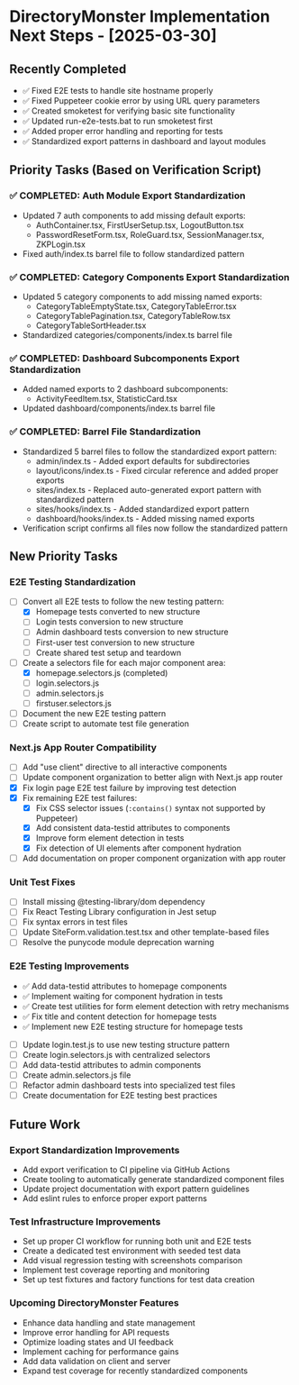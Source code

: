# DirectoryMonster Implementation Next Steps - [2025-03-30]

## Recently Completed
- ✅ Fixed E2E tests to handle site hostname properly
- ✅ Fixed Puppeteer cookie error by using URL query parameters
- ✅ Created smoketest for verifying basic site functionality
- ✅ Updated run-e2e-tests.bat to run smoketest first
- ✅ Added proper error handling and reporting for tests
- ✅ Standardized export patterns in dashboard and layout modules

## Priority Tasks (Based on Verification Script)

### ✅ COMPLETED: Auth Module Export Standardization 
- Updated 7 auth components to add missing default exports:
  - AuthContainer.tsx, FirstUserSetup.tsx, LogoutButton.tsx
  - PasswordResetForm.tsx, RoleGuard.tsx, SessionManager.tsx, ZKPLogin.tsx
- Fixed auth/index.ts barrel file to follow standardized pattern

### ✅ COMPLETED: Category Components Export Standardization
- Updated 5 category components to add missing named exports:
  - CategoryTableEmptyState.tsx, CategoryTableError.tsx
  - CategoryTablePagination.tsx, CategoryTableRow.tsx
  - CategoryTableSortHeader.tsx
- Standardized categories/components/index.ts barrel file

### ✅ COMPLETED: Dashboard Subcomponents Export Standardization
- Added named exports to 2 dashboard subcomponents:
  - ActivityFeedItem.tsx, StatisticCard.tsx
- Updated dashboard/components/index.ts barrel file

### ✅ COMPLETED: Barrel File Standardization
- Standardized 5 barrel files to follow the standardized export pattern:
  - admin/index.ts - Added export defaults for subdirectories
  - layout/icons/index.ts - Fixed circular reference and added proper exports
  - sites/index.ts - Replaced auto-generated export pattern with standardized pattern
  - sites/hooks/index.ts - Added standardized export pattern
  - dashboard/hooks/index.ts - Added missing named exports
- Verification script confirms all files now follow the standardized pattern

## New Priority Tasks

### E2E Testing Standardization
- [ ] Convert all E2E tests to follow the new testing pattern:
  - [x] Homepage tests converted to new structure
  - [ ] Login tests conversion to new structure
  - [ ] Admin dashboard tests conversion to new structure
  - [ ] First-user test conversion to new structure
  - [ ] Create shared test setup and teardown
- [ ] Create a selectors file for each major component area:
  - [x] homepage.selectors.js (completed)
  - [ ] login.selectors.js
  - [ ] admin.selectors.js
  - [ ] firstuser.selectors.js
- [ ] Document the new E2E testing pattern
- [ ] Create script to automate test file generation

### Next.js App Router Compatibility
- [ ] Add "use client" directive to all interactive components
- [ ] Update component organization to better align with Next.js app router
- [x] Fix login page E2E test failure by improving test detection
- [x] Fix remaining E2E test failures:
  - [x] Fix CSS selector issues (`:contains()` syntax not supported by Puppeteer)
  - [x] Add consistent data-testid attributes to components
  - [x] Improve form element detection in tests
  - [x] Fix detection of UI elements after component hydration
- [ ] Add documentation on proper component organization with app router

### Unit Test Fixes
- [ ] Install missing @testing-library/dom dependency
- [ ] Fix React Testing Library configuration in Jest setup
- [ ] Fix syntax errors in test files
- [ ] Update SiteForm.validation.test.tsx and other template-based files
- [ ] Resolve the punycode module deprecation warning

### E2E Testing Improvements
- ✅ Add data-testid attributes to homepage components
- ✅ Implement waiting for component hydration in tests
- ✅ Create test utilities for form element detection with retry mechanisms
- ✅ Fix title and content detection for homepage tests
- ✅ Implement new E2E testing structure for homepage tests
- [ ] Update login.test.js to use new testing structure pattern
- [ ] Create login.selectors.js with centralized selectors
- [ ] Add data-testid attributes to admin components
- [ ] Create admin.selectors.js file
- [ ] Refactor admin dashboard tests into specialized test files
- [ ] Create documentation for E2E testing best practices

## Future Work

### Export Standardization Improvements
- Add export verification to CI pipeline via GitHub Actions
- Create tooling to automatically generate standardized component files
- Update project documentation with export pattern guidelines
- Add eslint rules to enforce proper export patterns

### Test Infrastructure Improvements
- Set up proper CI workflow for running both unit and E2E tests
- Create a dedicated test environment with seeded test data
- Add visual regression testing with screenshots comparison
- Implement test coverage reporting and monitoring
- Set up test fixtures and factory functions for test data creation

### Upcoming DirectoryMonster Features
- Enhance data handling and state management
- Improve error handling for API requests
- Optimize loading states and UI feedback
- Implement caching for performance gains
- Add data validation on client and server
- Expand test coverage for recently standardized components